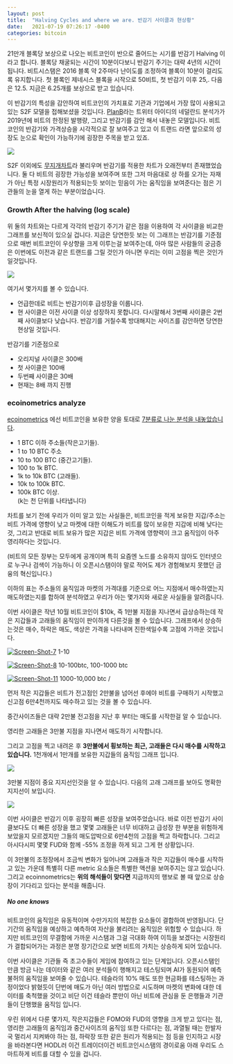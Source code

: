 ```yaml
---
layout: post
title:  "Halving Cycles and where we are. 반감기 사이클과 현상황"
date:   2021-07-19 07:26:17 -0400
categories: bitcoin
---
```


21만개 블록당 보상으로 나오는 비트코인이 반으로 줄어드는 시기를 반감기 Halving 이라고 합니다.  블록당 채굴되는 시간이 10분이다보니 반감기 주기는 대략 4년의 시간이 됩니다.   비트시스탬은 2016 블록 약 2주마다 난이도를 조정하여 블록이 10분이 걸리도록 유지합니다.  첫 블록인 제네시스 블록을 시작으로 50비트, 첫 반감기 이후 25,. 다음은 12.5. 지금은 6.25개를 보상으로 받고 있습니다.


이 반감기의 특성을 감안하여 비트코인의 가치표로 기관과 기업에서 가장 많이 사용되고 있는 S2F 모델을 접해보셨을 것입니다.  [PlanB](https://twitter.com/100trillionUSD)라는 트위터 아이디의 네덜란드 분석가가 2019년에 비트의 한정된 발행량, 그리고 반감기를 감안 해서 내놓은 모델입니다.  비트코인의 반감기와 가격상승을 시각적으로 잘 보여주고 있고 이 트랜드 라면 앞으로의 성장도 눈으로 확인이 가능하기에 굉장한 주목을 받고 있죠.  

![](https://i.ibb.co/zhMSN0J/Screen-Shot-14.jpg)

S2F 이외에도 [무지개차트](https://www.blockchaincenter.net/bitcoin-rainbow-chart/)라 불리우며 반감기를 적용한 차트가 오래전부터 존재했었습니다.  둘 다 비트의 굉장한 가능성을 보여주며 또한 그저 마음대로 상 하를 오가는 자재가 아닌 특정 시장원리가 적용되는듯 보이는 믿음이 가는 움직임을 보여준다는 점은 기관들의 눈을 열게 하는 부분이었습니다.

### Growth After the halving (log scale)
위 둘의 차트와는 다르게 각각의 반감기 주기가 같은 점을 이용하여 각 사이클을 비교한 그래프를 보신적이 있으실 겁니다.  지금은 당연한듯 보는 이 그래프는 반감기를 기준점으로 매번 비트코인이 우상향을 크게 이루는걸 보여주는데, 아마 많은 사람들의 궁금증은 이번에도 이전과 같은 트랜드를 그릴 것인가 아니면 우리는 이미 고점을 찍은 것인가 일것입니다.

![](https://i.ibb.co/cL3F4Yw/Screen-Shot-13.jpg)

여기서 몇가지를 볼 수 있습니다.  
* 언급한데로 비트는 반감기이후 급성장을 이룹니다.
* 현 사이클은 이전 사이클 이상 성장하지 못합니다.  다시말해서 3번째 사이클은 2번째 사이클보다 낮습니다. 반감기를 거칠수록 방대해지는 사이즈를 감안하면 당연한 현상일 것입니다.

반감기를 기준점으로
* 오리지널 사이클은 300배
* 첫 사이클은 100배
* 두번째 사이클은 30배
* 현재는 8배 까지 진행

### ecoinometrics analyze
[ecoinometrics](https://ecoinometrics.substack.com/) 에선 비트코인을 보유한 양을 토대로 [7분류로 나눈 분석을 내놓았습니다](https://ecoinometrics.substack.com/p/ecoinometrics-on-chain-trends).  

* 1 BTC 이하 주소들(작은고기들).
* 1 to 10 BTC 주소
* 10 to 100 BTC (중간고기들).
* 100 to 1k BTC.
* 1k to 10k BTC (고래들).
* 10k to 100k BTC.
* 100k BTC 이상.<br>(k는 천 단위를 나타냅니다)

차트를 보기 전에 우리가 이미 알고 있는 사실들은, 비트코인을 적게 보유한 지갑/주소는 비트 가격에 영향이 낮고 마켓에 대한 이해도가 비트를 많이 보유한 지갑에 비해 낮다는것, 그리고 반대로 비트 보유가 많은 지갑은 비트 가격에 영향력이 크고 움직임이 아주 영리하다는 것입니다.

(비트의 모든 장부는 모두에게 공개이며 특히 요즘엔 노드를 소유하지 않아도 인터넷으로 누구나 검색이 가능하니 이 오픈시스탬이야 말로 적어도 제가 경험해보지 못했던 금융의 혁신입니다.)

이하의 표는 주소들의 움직임과 마켓의 가격대를 기준으로 어느 지점에서 매수하였는지 매도하였는지를 합하여 분석하였고 우리가 아는 몇가지와 새로운 사실들을 알려줍니다.

이번 사이클은 작년 10월 비트코인이 $10k, 즉 1만불 지점을 지나면서 급상승하는데 작은 지갑들과 고래들의 움직임이 판이하게 다른것을 볼 수 있습니다.  그래프에서 상승하는것은 매수, 하락은 매도, 색상은 가격을 나타내며 진한색일수록 고점에 가까운 것입니다.

<a href="https://ibb.co/KbdJc32"><img src="https://i.ibb.co/4KzHw58/Screen-Shot-7.jpg" alt="Screen-Shot-7" border="0"></a>
1-10

<a href="https://ibb.co/QMJMchq"><img src="https://i.ibb.co/XtWt46d/Screen-Shot-8.jpg" alt="Screen-Shot-8" border="0"></a>
10-100btc, 100-1000 btc

<a href="https://ibb.co/26r6YNN"><img src="https://i.ibb.co/H2y2pdd/Screen-Shot-11.jpg" alt="Screen-Shot-11" border="0"></a>
1000-10,000 btc /



먼저 작은 지갑들은 비트가 전고점인 2만불을 넘어선 후에야 비트를 구매하기 시작했고 신고점 6만4천까지도 매수하고 있는 것을 볼 수 있습니다.

중간사이즈들은 대략 2만불 전고점을 지난 후 부터는 매도를 시작한걸 알 수 있습니다.

영리한 고래들은 3만불 지점을 지나면서 매도하기 시작합니다.

그리고 고점을 찍고 내려온 후 **3만불에서 횡보하는 최근, 고래들은 다시 매수를 시작하고 있습니다.**  1천개에서 1만개를 보유한 지갑들의 움직임 그래프 입니다.

![](https://i.ibb.co/S04cNVt/Screen-Shot-12.jpg)

3만불 지점이 중요 지지선인것을 알 수 있습니다.  다음의 고래 그래프를 보아도 명확한 지지선이 보입니다.

![](https://i.ibb.co/LdLQ34c/twitter-E6makqj-WEAYiuzn.jpg)

이번 사이클은 반감기 이후 굉장히 빠른 성장을 보여주었습니다.  바로 이전 반감기 사이클보다도 더 빠른 성장을 했고 몇몇 고래들은 너무 비대하고 급성장 한 부분을 위험하게 보았을지 모르겠지만 그들의 매도압박으로 6만4천의 고점을 찍고 하락합니다.  그리고 아시다시피 몇몇 FUD와 함께 -55% 조정을 하게 되고 그게 현 상황입니다.

이 3만불의 조정장에서 조금씩 변화가 일어나며 고래들과 작은 지갑들이 매수를 시작하고 있는 가운데 특별히 다른 metric 요소들은 특별한 액션을 보여주지는 않고 있습니다.  그리고 ecoinnometrics는 **위의 해석들이 맞다면** 지금까지의 행보로 볼 때 앞으로 상승장이 기다리고 있다는 분석을 해줍니다.  

##### No one knows
비트코인의 움직임은 유동적이며 수만가지의 복잡한 요소들이 결합하여 반영됩니다.  단기간의 움직임을 예상하고 예측하여 자산을 불리려는 움직임은 위험할 수 있습니다.  하지만 비트코인의 무결함에 가까운 시스탬과 그걸 극대화 하여 이득을 보겠다는 시장원리가 결합되어가는 과정은 분명 장기간으로 보면 비트의 가치는 상승하게 되어 있습니다.  

이번 사이클은 기관들 즉 초고수들이 게임에 참여하고 있는 단계입니다.  오픈시스탬인 만큼 방금 나눈 데이터와 같은 여러 분석들이 행해지고 테스팅되며 AI가 동원되어 예측불허의 움직임을 보여줄 수 있습니다.  테슬라의 10% 매도 또한 현금화를 테스팅하는 과정이었다 밝혔듯이 단번에 매도가 아닌 여러 방법으로 시도하며 마켓의 변화에 대한 데이터를 축척했을 것이고 비단 이건 테슬라 뿐만이 아닌 비트에 관심을 둔 은행들과 기관들이 단행했을 움직임 입니다.

우린 위에서 다룬 몇가지, 작은지갑들은 FOMO와 FUD의 영향을 크게 받고 있다는 점, 영리한 고래들의 움직임과 중간사이즈의 움직임 또한 다르다는 점, 과열될 때는 한발자국 멀리서 지켜봐야 하는 점, 하락장 또한 같은 원리가 적용되는 점 등을 인지하고 시장을 바라본다면 HODL러 이건 트레이더이건 비트코인시스탬의 경이로움 아래 우리도 스마트하게 비트를 대할 수 있을 겁니다.  
